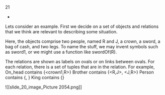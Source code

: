 ﻿
21

*
Lets consider an example.  First we decide on a set of objects and relations that we think are relevant to describing some situation.

Here, the objects comprise  two people, named R and J, a crown, a sword, a bag of cash, and two legs. To name the stuff, we may invent symbols such as sword1, or we might use a function like swordOf(R).

The relations are shown as labels on ovals or on links between ovals.  For each relation, there is a set of tuples that are in the relation.
For example,
   On_head contains {<crown1,R>}
   Brother contains {<R,J>, <J,R>}
   Person contains {<R>, <J>}
   King contains {<J>}

![[slide_20_image_Picture 2054.png]]
